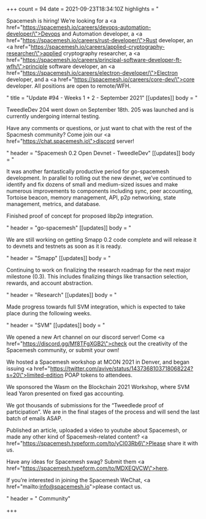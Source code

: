 +++
count = 94
date = 2021-09-23T18:34:10Z
highlights = "<p>Spacemesh is hiring! We’re looking for a <a href=\"https://spacemesh.io/careers/devops-automation-developer/\">Devops and Automation developer</a>, a <a href=\"https://spacemesh.io/careers/rust-developer/\">Rust developer</a>, an <a href=\"https://spacemesh.io/careers/applied-cryptography-researcher/\">applied cryptography researcher</a>, a <a href=\"https://spacemesh.io/careers/principal-software-developer-ft-wfh/\">principle software developer</a>, an <a href=\"https://spacemesh.io/careers/electron-developer/\">Electron developer</a>, and a <a href=\"https://spacemesh.io/careers/core-dev/\">core developer</a>. All positions are open to remote/WFH.</p><p></p>"
title = "Update #94 - Weeks 1 + 2 - September 2021"
[[updates]]
body = "<p>TweedleDev 204 went down on September 18th. 205 was launched and is currently undergoing internal testing.</p><p>Have any comments or questions, or just want to chat with the rest of the Spacmesh community? Come join our <a href=\"https://chat.spacemesh.io\">discord server</a>!</p>"
header = "Spacemesh 0.2 Open Devnet - TweedleDev"
[[updates]]
body = "<p>It was another fantastically productive period for go-spacemesh development. In parallel to rolling out the new devnet, we’ve continued to identify and fix dozens of small and medium-sized issues and make numerous improvements to components including sync, peer accounting, Tortoise beacon, memory management, API, p2p networking, state management, metrics, and database.</p><p>Finished proof of concept for proposed libp2p integration.</p>"
header = "go-spacemesh"
[[updates]]
body = "<p>We are still working on getting Smapp 0.2 code complete and will release it to devnets and testnets as soon as it is ready.</p>"
header = "Smapp"
[[updates]]
body = "<p>Continuing to work on finalizing the research roadmap for the next major milestone (0.3). This includes finalizing things like transaction selection, rewards, and account abstraction.</p>"
header = "Research"
[[updates]]
body = "<p>Made progress towards full SVM integration, which is expected to take place during the following weeks.</p>"
header = "SVM"
[[updates]]
body = "<p>We opened a new Art channel on our discord server! Come <a href=\"https://discord.gg/Mf8TFgXGB2\">check out the creativity of the Spacemesh community, or submit your own</a>!</p><p>We hosted a Spacemesh workshop at MCON 2021 in Denver, and began issuing <a href=\"https://twitter.com/avive/status/1437368103718068224?s=20\">limited-edition POAP tokens</a> to attendees.</p><p>We sponsored the Wasm on the Blockchain 2021 Workshop, where SVM lead Yaron presented on fixed gas accounting.</p><p>We got thousands of submissions for the “Tweedlede proof of participation”. We are in the final stages of the process and will send the last batch of emails ASAP.</p><p>Published an article, uploaded a video to youtube about Spacemesh, or made any other kind of Spacemesh-related content? <a href=\"https://spacemesh.typeform.com/to/yCI03Rb6\">Please share it with us</a>.</p><p>Have any ideas for Spacemesh swag? Submit them <a href=\"https://spacemesh.typeform.com/to/MDXEQVCW\">here</a>.</p><p>If you’re interested in joining the Spacemesh WeChat, <a href=\"mailto:info@spacemesh.io\">please contact us</a>.</p>"
header = " Community"

+++
